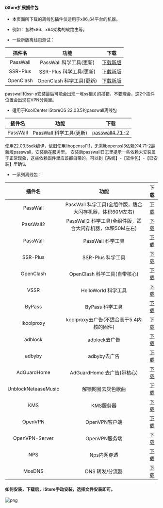 #### iStore扩展插件包

* 本页面所下载的离线包插件仅适用于x86_64平台的机器。

* 例如：各种x86、x64架构的软路由等。 

* 一些新版离线包测试：

|插件名|功能|下载|
| :----: | :----: | :----: |
| PassWall | PassWall 科学工具(更新) | [下载新版](https://raw.githubusercontent.com/AUK9527/Are-u-ok/main/x86/all/PassWall_x86_update.run) |
| SSR-Plus | SSR-Plus 科学工具(更新) | [下载新版](https://raw.githubusercontent.com/AUK9527/Are-u-ok/main/x86/all/SSR-Plus_x86_update.run) |
| OpenClash | OpenClash 科学工具(更新) | [下载新版](https://raw.githubusercontent.com/AUK9527/Are-u-ok/main/x86/all//OpenClash_x86_update.run) |

passwall和ssr-p安装最后可能会出现一堆ss相关的报错，不要理会，这2个插件位置会出现在VPN分类里。

* 适用于KoolCenter iStoreOS 22.03.5的passwall离线包

|插件名|功能|下载|
| :----: | :----: | :----: |
| PassWall | PassWall 科学工具(更新) | [passwall4.71-2](https://raw.githubusercontent.com/AUK9527/Are-u-ok/main/x86/all/PassWall4.71-2_x86_all_sdk_22.03.5.run) |

使用22.03.5sdk编译，依旧使用libopenssl1.1，无需libopenssl3依赖的4.71-2最新版passwall，安装后在服务里。
安装后passwall日志里提示一些依赖未安装属于正常现象，这些依赖固件里应该都自带的。可以到【系统】-【软件包】-【已安装】里确认

* 一系列离线包：

|插件名|功能|下载|
| :----: | :----: | :----: |
| PassWall | PassWall 科学工具(全组件版，适合大闪存机器，体积60M左右) | [下载](https://raw.githubusercontent.com/AUK9527/Are-u-ok/main/x86/all/PassWall_x86_all.run) |
| PassWall2 | PassWall2 科学工具(全组件版，适合大闪存机器，体积50M左右) | [下载](https://raw.githubusercontent.com/AUK9527/Are-u-ok/main/x86/all/PassWall2_x86_all.run) |
| PassWall | PassWall 科学工具 | [下载](https://raw.githubusercontent.com/AUK9527/Are-u-ok/main/x86/all/PassWall_x86.run) |
| SSR-Plus | SSR-Plus 科学工具 | [下载](https://raw.githubusercontent.com/AUK9527/Are-u-ok/main/x86/all/SSR-Plus_x86.run) |
| OpenClash | OpenClash 科学工具(自带核心) | [下载](https://raw.githubusercontent.com/AUK9527/Are-u-ok/main/x86/all//OpenClash+Kernel_x86.run) |
| VSSR | HelloWorld 科学工具 | [下载](https://raw.githubusercontent.com/AUK9527/Are-u-ok/main/x86/all/VSSR_x86.run) |
| ByPass | ByPass 科学工具 | [下载](https://raw.githubusercontent.com/AUK9527/Are-u-ok/main/x86/all/ByPass_x86.run) |
| ikoolproxy | koolproxy去广告(不适合高于5.4内核的固件) | [下载](https://raw.githubusercontent.com/AUK9527/Are-u-ok/main/x86/all//ikoolproxy_x86.run) |
| adblock | adblock去广告 | [下载](https://raw.githubusercontent.com/AUK9527/Are-u-ok/main/x86/all/adblock_x86.run) |
| adbyby | adbyby去广告 | [下载](https://raw.githubusercontent.com/AUK9527/Are-u-ok/main/x86/all/adbyby_x86.run) |
| AdGuardHome | AdGuardHome 去广告(带核心) | [下载](https://raw.githubusercontent.com/AUK9527/Are-u-ok/main/x86/all/AdGuardHome_x86.run) |
| UnblockNeteaseMusic | 解锁网易云灰色歌曲 | [下载](https://raw.githubusercontent.com/AUK9527/Are-u-ok/main/x86/all/UnblockNeteaseMusic_x86.run) |
| KMS | KMS服务器 | [下载](https://raw.githubusercontent.com/AUK9527/Are-u-ok/main/x86/all/KMS_x86.run) |
| OpenVPN | OpenVPN客户端 | [下载](https://raw.githubusercontent.com/AUK9527/Are-u-ok/main/x86/all/OpenVPN_x86.run) |
| OpenVPN-Server | OpenVPN服务端 | [下载](https://raw.githubusercontent.com/AUK9527/Are-u-ok/main/x86/all/OpenVPN-Server_x86.run)
| NPS | Nps内网穿透 | [下载](https://raw.githubusercontent.com/AUK9527/Are-u-ok/main/x86/all/NPS_x86.run) |
| MosDNS | DNS 转发/分流器 | [下载](https://raw.githubusercontent.com/AUK9527/Are-u-ok/main/x86/all/MosDNS-New_x86.run) |

#### 如何安装，下载后，iStore手动安装，选择文件安装即可。

![png](https://cdn.jsdelivr.net/gh/AUK9527/Are-u-ok@master/apps/install.png)














